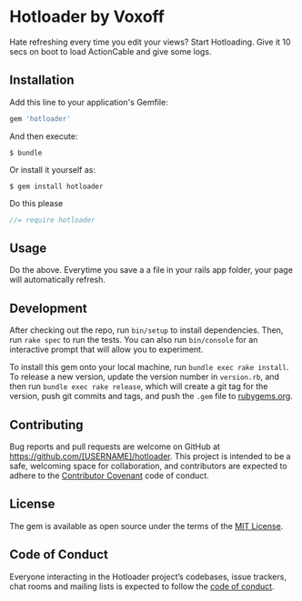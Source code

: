# Hotloader by Voxoff
Hate refreshing every time you edit your views? Start Hotloading. Give it 10 secs on boot to load ActionCable and give some logs.

## Installation

Add this line to your application's Gemfile:

```ruby
gem 'hotloader'
```

And then execute:

    $ bundle

Or install it yourself as:

    $ gem install hotloader
Do this please

``` javascript
//= require hotloader
```

## Usage

Do the above. Everytime you save a a file in your rails app folder, your page will automatically refresh. 

## Development

After checking out the repo, run `bin/setup` to install dependencies. Then, run `rake spec` to run the tests. You can also run `bin/console` for an interactive prompt that will allow you to experiment.

To install this gem onto your local machine, run `bundle exec rake install`. To release a new version, update the version number in `version.rb`, and then run `bundle exec rake release`, which will create a git tag for the version, push git commits and tags, and push the `.gem` file to [rubygems.org](https://rubygems.org).

## Contributing

Bug reports and pull requests are welcome on GitHub at https://github.com/[USERNAME]/hotloader. This project is intended to be a safe, welcoming space for collaboration, and contributors are expected to adhere to the [Contributor Covenant](http://contributor-covenant.org) code of conduct.

## License

The gem is available as open source under the terms of the [MIT License](https://opensource.org/licenses/MIT).

## Code of Conduct

Everyone interacting in the Hotloader project’s codebases, issue trackers, chat rooms and mailing lists is expected to follow the [code of conduct](https://github.com/[USERNAME]/hotloader/blob/master/CODE_OF_CONDUCT.md).

